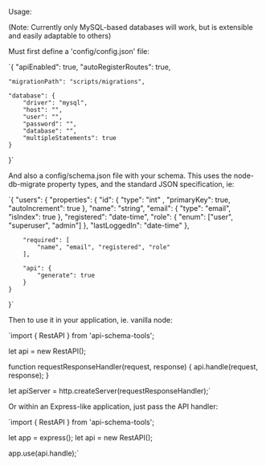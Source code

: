 Usage:

(Note: Currently only MySQL-based databases will work, but is extensible and easily adaptable to others)

Must first define a 'config/config.json' file:

`{
    "apiEnabled": true,
    "autoRegisterRoutes": true,
    
    "migrationPath": "scripts/migrations",

    "database": {
        "driver": "mysql",
        "host": "",
        "user": "",
        "password": "",
        "database": "",
        "multipleStatements": true
    }
}`


And also a config/schema.json file with your schema. This uses the node-db-migrate property types, and the standard JSON specification, ie:

`{
    "users": {
        "properties": {
            "id": { 
                "type": "int" ,
                "primaryKey": true, 
                "autoIncrement": true
            },
            "name": "string",
            "email": {
                "type": "email",
                "isIndex": true
            },
            "registered": "date-time",
            "role": {
                "enum": ["user", "superuser", "admin"]
            },
            "lastLoggedIn": "date-time"
        },

        "required": [
            "name", "email", "registered", "role"
        ],
        
        "api": {
            "generate": true
        }
    }
}`


Then to use it in your application, ie. vanilla node:

`import { RestAPI } from 'api-schema-tools';

let api = new RestAPI();

function requestResponseHandler(request, response) {
    api.handle(request, response);
}

let apiServer = http.createServer(requestResponseHandler);`

Or within an Express-like application, just pass the API handler:

`import { RestAPI } from 'api-schema-tools';

let app = express();
let api = new RestAPI();

app.use(api.handle);`